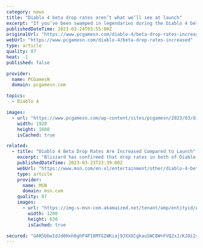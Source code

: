 ```yaml
---
category: news
title: "Diablo 4 beta drop rates aren’t what we’ll see at launch"
excerpt: "If you’ve been swamped in legendaries during the Diablo 4 beta, don’t worry, Blizzard has confirmed that the loot you’re receiving during the Diablo 4 testing phase will not be as readily available ..."
publishedDateTime: 2023-03-24T03:55:00Z
originalUrl: "https://www.pcgamesn.com/diablo-4/beta-drop-rates-increased"
webUrl: "https://www.pcgamesn.com/diablo-4/beta-drop-rates-increased"
type: article
quality: 87
heat: -1
published: false

provider:
  name: PCGamesN
  domain: pcgamesn.com

topics:
  - Diablo 4

images:
  - url: "https://www.pcgamesn.com/wp-content/sites/pcgamesn/2023/03/diablo-4-beta-drop-rates-items.jpg"
    width: 1920
    height: 1080
    isCached: true

related:
  - title: "Diablo 4 Beta Drop Rates Are Increased Compared to Launch"
    excerpt: "Blizzard has confirmed that drop rates in both of Diablo 4's betas are at increased levels compared to how they will be at launch. Earning loot is at the heart of every ARPG experience and Diablo 4 ..."
    publishedDateTime: 2023-03-23T23:39:00Z
    webUrl: "https://www.msn.com/en-xl/entertainment/other/diablo-4-beta-drop-rates-are-increased-compared-to-launch/ar-AA190ni2"
    type: article
    provider:
      name: MSN
      domain: msn.com
    quality: 87
    images:
      - url: "https://img-s-msn-com.akamaized.net/tenant/amp/entityid/AA190Ee0.img?h=630&w=1200&m=6&q=60&o=t&l=f&f=jpg"
        width: 1200
        height: 630
        isCached: true

secured: "GAR5bbwIdJd0Hxh8ghP4PI8MTGIWKiaj9JXXXCgkauSWC8W+FVQ2xJ/KJOi2sDMznzcxqC4gYJds7toHZ3H5LjP6CfvQ2JopDGtxjv73+DrryxjbN5neql3SiTgEadBexgBawH+Q80QYrI4mYotpg6LkvICJet8ZSTMVXhcIosN/TuZ/kVKNUtM9MEoO/ndFKedgjcsGKQz27+6Fbn2euY979O/mGsQIfNwkSFroUY02/5IRgOipCEVWnXQh5d3JcpGyt2F5izeKuxwXy+yG8e8QijyE6gmBF6zmsDGrOz+HJIlJ4dOu89gIy2lfvDUxroCUe4yXN9QjSvNXNDPzw9aoNqSPPLNu/AizQ5BKN4s=;AbcTXAMOJMX5QNlgEwtgjg=="
---
```


